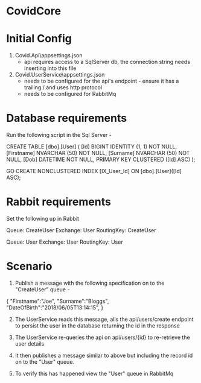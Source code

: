 # CovidCore

# Initial Config
1. Covid.Api\appsettings.json 
	- api requires access to a SqlServer db, the connection string needs inserting into this file
2. Covid.UserService\appsettings.json 
	- needs to be configured for the api's endpoint - ensure it has a trailing / and uses http protocol
	- needs to be configured for RabbitMq

# Database requirements

Run the following script in the Sql Server -

CREATE TABLE [dbo].[User] (
    [Id]        BIGINT        IDENTITY (1, 1) NOT NULL,
    [Firstname] NVARCHAR (50) NOT NULL,
    [Surname]   NVARCHAR (50) NOT NULL,
    [Dob]       DATETIME      NOT NULL,
    PRIMARY KEY CLUSTERED ([Id] ASC)
);


GO
CREATE NONCLUSTERED INDEX [IX_User_Id]
    ON [dbo].[User]([Id] ASC);

# Rabbit requirements

Set the following up in Rabbit

Queue: CreateUser
Exchange: User
RoutingKey: CreateUser

Queue: User
Exchange: User
RoutingKey: User

# Scenario

1. Publish a message with the following specification on to the "CreateUser" queue -

{
"Firstname":"Joe",
"Surname":"Bloggs",
"DateOfBirth":"2018/06/05T13:14:15",
}

2. The UserService reads this message, alls the api/users/create endpoint to persist the user in the database returning the id in the response

3. The UserService re-queries the api on api/users/{id} to re-retrieve the user details

4. It then publishes a message similar to above but including the record id on to the "User" queue.

5. To verify this has happened view the "User" queue in RabbitMq

